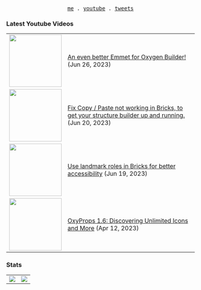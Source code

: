 <p align="center">
  <samp>
    <a href="https://cedricbontems.fr">me</a> .
    <a href="https://youtube.com/@oxyprops">youtube</a> .
    <a href="https://twitter.com/cbontems">tweets</a>
  </samp>
</p>

### Latest Youtube Videos
<table>
<!-- YOUTUBE-VIDEOS-LIST:START --><tr><td><a href="https://www.youtube.com/watch?v=QZthscxWyro"><img width="140px" src="https://i.ytimg.com/vi/QZthscxWyro/mqdefault.jpg"></a></td>
<td><a href="https://www.youtube.com/watch?v=QZthscxWyro">An even better Emmet for Oxygen Builder!</a> (Jun 26, 2023)<br/></td></tr>
<tr><td><a href="https://www.youtube.com/watch?v=b2x2ITbrsGQ"><img width="140px" src="https://i.ytimg.com/vi/b2x2ITbrsGQ/mqdefault.jpg"></a></td>
<td><a href="https://www.youtube.com/watch?v=b2x2ITbrsGQ">Fix Copy / Paste not working in Bricks, to get your structure builder up and running.</a> (Jun 20, 2023)<br/></td></tr>
<tr><td><a href="https://www.youtube.com/watch?v=FBYnClE4djU"><img width="140px" src="https://i.ytimg.com/vi/FBYnClE4djU/mqdefault.jpg"></a></td>
<td><a href="https://www.youtube.com/watch?v=FBYnClE4djU">Use landmark roles in Bricks for better accessibility</a> (Jun 19, 2023)<br/></td></tr>
<tr><td><a href="https://www.youtube.com/watch?v=s8Lm04UMN8U"><img width="140px" src="https://i.ytimg.com/vi/s8Lm04UMN8U/mqdefault.jpg"></a></td>
<td><a href="https://www.youtube.com/watch?v=s8Lm04UMN8U">OxyProps 1.6: Discovering Unlimited Icons and More</a> (Apr 12, 2023)<br/></td></tr>
<!-- YOUTUBE-VIDEOS-LIST:END -->
</table>

### Stats
<table>
  <tr>
    <td>
      <img src="https://github-readme-stats.vercel.app/api?username=cbontems&show_icons=true&theme=transparent&hide_border=true" />
    </td>
    <td>
      <img src="https://github-readme-stats.vercel.app/api/top-langs/?username=cbontems&layout=compact&theme=transparent&hide_border=true" />
    </td>
  </tr>
</table>

